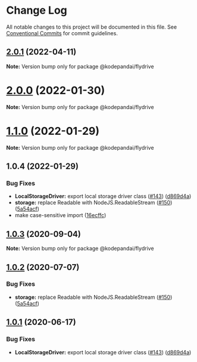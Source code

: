 # Change Log

All notable changes to this project will be documented in this file.
See [Conventional Commits](https://conventionalcommits.org) for commit guidelines.

## [2.0.1](https://github.com/KodePandai/flydrive/compare/@kodepandai/flydrive@2.0.0...@kodepandai/flydrive@2.0.1) (2022-04-11)

**Note:** Version bump only for package @kodepandai/flydrive





# [2.0.0](https://github.com/KodePandai/flydrive/compare/@kodepandai/flydrive@1.1.0...@kodepandai/flydrive@2.0.0) (2022-01-30)

**Note:** Version bump only for package @kodepandai/flydrive





# [1.1.0](https://github.com/KodePandai/flydrive/compare/@kodepandai/flydrive@1.0.4...@kodepandai/flydrive@1.1.0) (2022-01-29)

**Note:** Version bump only for package @kodepandai/flydrive





## 1.0.4 (2022-01-29)


### Bug Fixes

* **LocalStorageDriver:** export local storage driver class ([#143](https://github.com/KodePandai/flydrive/issues/143)) ([d869d4a](https://github.com/KodePandai/flydrive/commit/d869d4a1ad390b20cfe44fd72686ea976cd3d150))
* **storage:** replace Readable with NodeJS.ReadableStream ([#150](https://github.com/KodePandai/flydrive/issues/150)) ([5a54acf](https://github.com/KodePandai/flydrive/commit/5a54acfe545c2fca3690a2e48261b973ba56004c))
* make case-sensitive import ([16ecffc](https://github.com/KodePandai/flydrive/commit/16ecffc6ae63dc17914d3357ba78ed568e712e74))





## [1.0.3](https://github.com/KodePandai/flydrive/compare/@kodepandai/flydrive@1.0.2...@kodepandai/flydrive@1.0.3) (2020-09-04)

**Note:** Version bump only for package @kodepandai/flydrive





## [1.0.2](https://github.com/KodePandai/flydrive/compare/@kodepandai/flydrive@1.0.1...@kodepandai/flydrive@1.0.2) (2020-07-07)


### Bug Fixes

* **storage:** replace Readable with NodeJS.ReadableStream ([#150](https://github.com/KodePandai/flydrive/issues/150)) ([5a54acf](https://github.com/KodePandai/flydrive/commit/5a54acfe545c2fca3690a2e48261b973ba56004c))





## [1.0.1](https://github.com/KodePandai/flydrive/compare/@kodepandai/flydrive@1.0.1-alpha.0...@kodepandai/flydrive@1.0.1) (2020-06-17)


### Bug Fixes

* **LocalStorageDriver:** export local storage driver class ([#143](https://github.com/KodePandai/flydrive/issues/143)) ([d869d4a](https://github.com/KodePandai/flydrive/commit/d869d4a1ad390b20cfe44fd72686ea976cd3d150))
